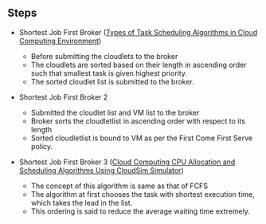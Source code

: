 
## Steps

* Shortest Job First Broker ([Types of Task Scheduling Algorithms in Cloud Computing Environment](https://www.intechopen.com/books/scheduling-problems-new-applications-and-trends/types-of-task-scheduling-algorithms-in-cloud-computing-environment))

  *   Before submitting the cloudlets to the broker
  *   The cloudlets are sorted based on their length in ascending order such that smallest task is given highest priority.
  *   The sorted cloudlet list is submitted to the broker.

* Shortest Job First Broker 2
  * Submitted the cloudlet list and VM list to the broker
  * Broker sorts the cloudletlist in ascending order with respect to its length
  * Sorted cloudletlist is bound to VM as per the First Come First Serve policy. 

* Shortest Job First Broker 3 ([Cloud Computing CPU Allocation and Scheduling Algorithms
Using CloudSim Simulator](https://www.researchgate.net/profile/Hicham-Gibet-Tani/publication/309111132_Cloud_computing_CPU_allocation_and_scheduling_algorithms_using_cloudsim_simulator/links/59d015774585150177ee2565/Cloud-computing-CPU-allocation-and-scheduling-algorithms-using-cloudsim-simulator.pdf))

  * The concept of this algorithm is same as that of FCFS
  * The algorithm at first chooses the task with shortest execution time, which takes the lead in the list.
  * This ordering is said to reduce the average waiting time extremely. 


